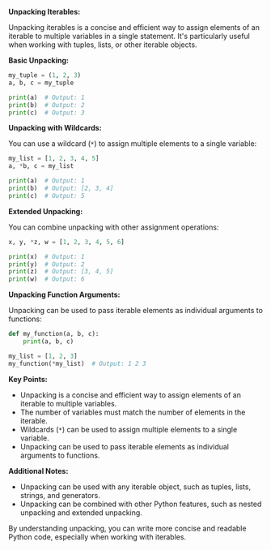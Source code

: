 **Unpacking Iterables:**

Unpacking iterables is a concise and efficient way to assign elements of an iterable to multiple variables in a single statement. It's particularly useful when working with tuples, lists, or other iterable objects.

**Basic Unpacking:**

```python
my_tuple = (1, 2, 3)
a, b, c = my_tuple

print(a)  # Output: 1
print(b)  # Output: 2
print(c)  # Output: 3
```

**Unpacking with Wildcards:**

You can use a wildcard (`*`) to assign multiple elements to a single variable:

```python
my_list = [1, 2, 3, 4, 5]
a, *b, c = my_list

print(a)  # Output: 1
print(b)  # Output: [2, 3, 4]
print(c)  # Output: 5
```

**Extended Unpacking:**

You can combine unpacking with other assignment operations:

```python
x, y, *z, w = [1, 2, 3, 4, 5, 6]

print(x)  # Output: 1
print(y)  # Output: 2
print(z)  # Output: [3, 4, 5]
print(w)  # Output: 6
```

**Unpacking Function Arguments:**

Unpacking can be used to pass iterable elements as individual arguments to functions:

```python
def my_function(a, b, c):
    print(a, b, c)

my_list = [1, 2, 3]
my_function(*my_list)  # Output: 1 2 3
```

**Key Points:**

- Unpacking is a concise and efficient way to assign elements of an iterable to multiple variables.
- The number of variables must match the number of elements in the iterable.
- Wildcards (`*`) can be used to assign multiple elements to a single variable.
- Unpacking can be used to pass iterable elements as individual arguments to functions.

**Additional Notes:**

- Unpacking can be used with any iterable object, such as tuples, lists, strings, and generators.
- Unpacking can be combined with other Python features, such as nested unpacking and extended unpacking.

By understanding unpacking, you can write more concise and readable Python code, especially when working with iterables.
